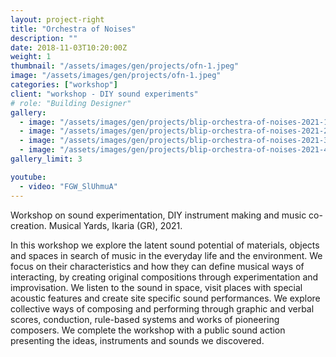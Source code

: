 ```yaml
---
layout: project-right
title: "Orchestra of Noises"
description: ""
date: 2018-11-03T10:20:00Z
weight: 1
thumbnail: "/assets/images/gen/projects/ofn-1.jpeg"
image: "/assets/images/gen/projects/ofn-1.jpeg"
categories: ["workshop"]
client: "workshop - DIY sound experiments"
# role: "Building Designer"
gallery:
  - image: "/assets/images/gen/projects/blip-orchestra-of-noises-2021-1.jpeg"
  - image: "/assets/images/gen/projects/blip-orchestra-of-noises-2021-2.png"
  - image: "/assets/images/gen/projects/blip-orchestra-of-noises-2021-3.jpeg"
  - image: "/assets/images/gen/projects/blip-orchestra-of-noises-2021-4.jpeg"
gallery_limit: 3

youtube:
  - video: "FGW_SlUhmuA"
---
```


Workshop on sound experimentation, DIY instrument making and music co-creation.
Musical Yards, Ikaria (GR), 2021.

In this workshop we explore the latent sound potential of materials, objects and spaces in search of music in the everyday life and the environment.
We focus on their characteristics and how they can define musical ways of interacting, by creating original compositions through experimentation and improvisation.
We listen to the sound in space, visit places with special acoustic features and create site specific sound performances. We explore collective ways of composing and performing through graphic and verbal scores, conduction, rule-based systems and works of pioneering composers.
We complete the workshop with a public sound action presenting the ideas, instruments and sounds we discovered.

<!-- {% include framework/shortcodes/youtube.html id='FGW_SlUhmuA' %} -->
